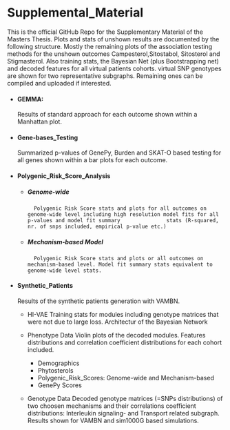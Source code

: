 # Supplemental_Material
This is the official GitHub Repo for the Supplementary Material of the Masters Thesis. 
Plots and stats of unshown results are documented by the following structure. Mostly the remaining plots of the association testing methods for the unshown outcomes
Campesterol,Sitostabol, Sitosterol and Stigmasterol. Also training stats, the Bayesian Net (plus Bootstrapping net) and decoded features for all virtual patients cohorts. virtual SNP genotypes are shown for two representative subgraphs. Remaining ones can be compiled and uploaded if interested.

* #### GEMMA: 
    Results of standard approach for each outcome shown within a Manhattan plot.
  
* #### Gene-bases_Testing
    Summarized p-values of GenePy, Burden and SKAT-O based testing for all genes shown within a bar plots for each outcome.

* #### Polygenic_Risk_Score_Analysis
  * ##### Genome-wide  
          Polygenic Risk Score stats and plots for all outcomes on genome-wide level including high resolution model fits for all p-values and model fit summary               stats (R-squared, nr. of snps included, empirical p-value etc.)
  * ##### Mechanism-based Model 
          Polygenic Risk Score stats and plots or all outcomes on mechanism-based level. Model fit summary stats equivalent to genome-wide level stats.
* #### Synthetic_Patients
  Results of the synthetic patients generation with VAMBN. 
  * HI-VAE
    Training stats for modules including genotype matrices that were not due to large loss.
    Architectur of the Bayesian Network
  
  * Phenotype Data
   Violin plots of the decoded modules. Features distributions and correlation coefficient distributions for each cohort included.
    * Demographics
    * Phytosterols
    * Polygenic_Risk_Scores: Genome-wide and Mechanism-based
    * GenePy Scores
  
  * Genotype Data
    Decoded genotype matrices (=SNPs distributions) of two choosen mechanisms and their correlations coefficient distributions: Interleukin signaling- and Transport related subgraph.
    Results shown for VAMBN and sim1000G based simulations. 
    
